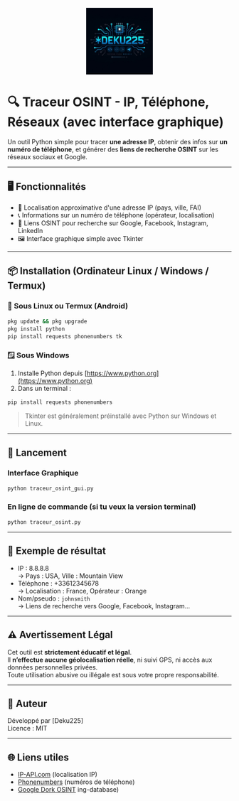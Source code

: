 
<p align="center">
  <img src="https://raw.githubusercontent.com/Deku0019523f/Traceur-osint/main/logo.png" width="150" alt="Logo OSINT">
</p>


# 🔍 Traceur OSINT - IP, Téléphone, Réseaux (avec interface graphique)

Un outil Python simple pour tracer **une adresse IP**, obtenir des infos sur **un numéro de téléphone**, et générer des **liens de recherche OSINT** sur les réseaux sociaux et Google.

---

## 🖥️ Fonctionnalités

- 📍 Localisation approximative d'une adresse IP (pays, ville, FAI)
- 📞 Informations sur un numéro de téléphone (opérateur, localisation)
- 🔎 Liens OSINT pour recherche sur Google, Facebook, Instagram, LinkedIn
- 🖼️ Interface graphique simple avec Tkinter

---

## 📦 Installation (Ordinateur Linux / Windows / Termux)

### 🐧 Sous Linux ou Termux (Android)

```bash
pkg update && pkg upgrade
pkg install python
pip install requests phonenumbers tk
```

### 🪟 Sous Windows

1. Installe Python depuis [https://www.python.org](https://www.python.org)
2. Dans un terminal :

```bash
pip install requests phonenumbers
```

> Tkinter est généralement préinstallé avec Python sur Windows et Linux.

---

## 🚀 Lancement

### Interface Graphique

```bash
python traceur_osint_gui.py
```

### En ligne de commande (si tu veux la version terminal)

```bash
python traceur_osint.py
```

---

## 📝 Exemple de résultat

- IP : 8.8.8.8  
  → Pays : USA, Ville : Mountain View  
- Téléphone : +33612345678  
  → Localisation : France, Opérateur : Orange  
- Nom/pseudo : `johnsmith`  
  → Liens de recherche vers Google, Facebook, Instagram...

---

## ⚠️ Avertissement Légal

Cet outil est **strictement éducatif et légal**.  
Il **n’effectue aucune géolocalisation réelle**, ni suivi GPS, ni accès aux données personnelles privées.  
Toute utilisation abusive ou illégale est sous votre propre responsabilité.

---

## 👤 Auteur

Développé par [Deku225]  
Licence : MIT

---

## 🌐 Liens utiles

- [IP-API.com](http://ip-api.com) (localisation IP)
- [Phonenumbers](https://pypi.org/project/phonenumbers/) (numéros de téléphone)
- [Google Dork OSINT](https://www.exploit-db.com/google-hacking-database)
ing-database)
